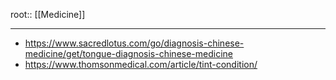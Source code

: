root:: [[Medicine]]


---

- https://www.sacredlotus.com/go/diagnosis-chinese-medicine/get/tongue-diagnosis-chinese-medicine
- https://www.thomsonmedical.com/article/tint-condition/

